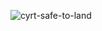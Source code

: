 ![cyrt-safe-to-land](https://github.com/user-attachments/assets/98e0a847-ffa6-4213-a29e-cbe8cab5abf4)
